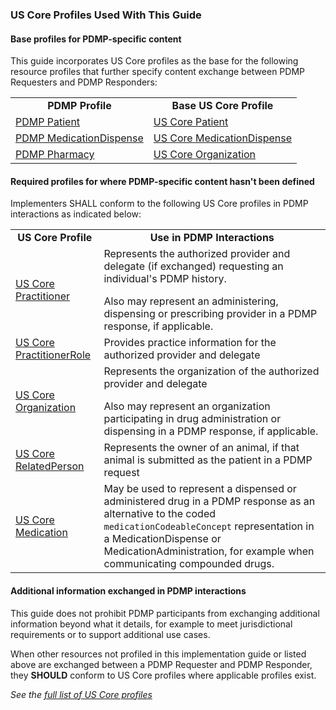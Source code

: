 ### US Core Profiles Used With This Guide

#### Base profiles for PDMP-specific content

This guide incorporates US Core profiles as the base for the following resource profiles that further specify content exchange between PDMP Requesters and PDMP Responders:

<p></p>

<table class="grid">
    <tbody>
        <tr>
              <td style="font-weight:bold;text-align:center">PDMP Profile</td>
            <td style="font-weight:bold;text-align:center">Base US Core Profile</td>
        </tr>
        <tr>
            <td><a href="StructureDefinition-pdmp-patient.html">PDMP Patient</a></td>
            <td><a href="https://hl7.org/fhir/us/core/StructureDefinition-us-core-patient.html">US Core Patient</a></td>
        </tr>
        <tr>
            <td><a href="StructureDefinition-pdmp-medicationdispense.html">PDMP MedicationDispense</a></td>
            <td><a href="https://hl7.org/fhir/us/core/StructureDefinition-us-core-medicationdispense.html">US Core MedicationDispense</a></td>
        </tr>
        <tr>
            <td><a href="StructureDefinition-pdmp-organization-pharmacy.html">PDMP Pharmacy</a></td>
            <td><a href="https://hl7.org/fhir/us/core/StructureDefinition-us-core-organization.html">US Core Organization</a></td>
        </tr>   
    </tbody>
</table>

<p></p>

#### Required profiles for where PDMP-specific content hasn't been defined

Implementers SHALL conform to the following US Core profiles in PDMP interactions as indicated below:

<p></p>

<table class="grid">
    <tbody>
        <tr>
              <td style="font-weight:bold;text-align:center">US Core Profile</td>
            <td style="font-weight:bold;text-align:center">Use in PDMP Interactions</td>
        </tr>
        <tr>
            <td><a href="https://hl7.org/fhir/us/core/StructureDefinition-us-core-practitioner.html">US Core Practitioner</a></td>
            <td>Represents the authorized provider and delegate (if exchanged) requesting an individual's PDMP history. 
            <p></p>
            Also may represent an administering, dispensing or prescribing provider in a PDMP response, if applicable.</td>
        </tr>
        <tr>
            <td><a href="https://hl7.org/fhir/us/core/StructureDefinition-us-core-practitionerrole.html">US Core PractitionerRole</a></td>
            <td>Provides practice information for the authorized provider and delegate</td>
        </tr>
        <tr>
             <td><a href="https://hl7.org/fhir/us/core/StructureDefinition-us-core-organization.html">US Core Organization</a></td>
            <td>Represents the organization of the authorized provider and delegate
            <p></p>
            Also may represent an organization participating in drug administration or dispensing in a PDMP response, if applicable.
            </td>
       </tr>   
        <tr>
             <td><a href="https://hl7.org/fhir/us/core/StructureDefinition-us-core-relatedperson.html">US Core RelatedPerson</a></td>
            <td>Represents the owner of an animal, if that animal is submitted as the patient in a PDMP request</td>
       </tr>   
        <tr>
             <td><a href="https://hl7.org/fhir/us/core/StructureDefinition-us-core-medication.html">US Core Medication</a></td>
            <td>May be used to represent a dispensed or administered drug in a PDMP response as an alternative to the coded <code>medicationCodeableConcept</code> representation in a MedicationDispense or MedicationAdministration, for example when communicating compounded drugs.</td>
       </tr>   
    </tbody>
</table>

<p></p>

#### Additional information exchanged in PDMP interactions

This guide does not prohibit PDMP participants from exchanging additional information beyond what it details, for example to meet jurisdictional requirements or to support additional use cases. 

When other resources not profiled in this implementation guide or listed above are exchanged between a PDMP Requester and PDMP Responder, they **SHOULD** conform to US Core profiles where applicable profiles exist.

<p></p>

*See the [full list of US Core profiles](https://www.hl7.org/fhir/us/core/profiles.html)*

<p></p>
<p></p>


